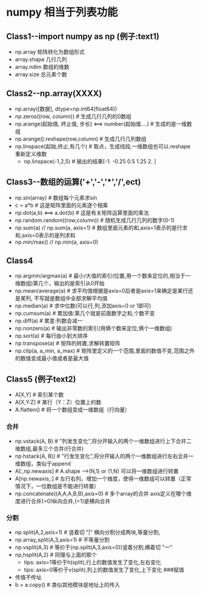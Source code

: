 # numpy 相当于列表功能
## Class1--import numpy as np   (例子:text1)
- np.array  矩阵转化为数组形式
- array.shape  几行几列
- array.ndim  数组的维数
- array.size  总元素个数

## Class2--np.array(XXXX)
- np.array([数据], dtype=np.int64(float64))
- np.zeros((row, column))                                       # 生成几行几列的0数组
- np.arange(起始值, 终止值, 步长) <==> number(起始值....)      # 生成的是一维数组
- np.arange().reshape(row,column)                             # 生成几行几列数组
- np.linspace(起始,终止,有几个)                                 # 取点，生成线段,一维数组也可以.reshape重新定义维数
    - np.linspace(-1,2,5)       # 输出的结果[-1.   -0.25  0.5   1.25  2.  ]

## Class3--数组的运算('+','-','*','/',ect)
- np.sin(array)                                             # 数组每个元素求sin
- c = a*b                                                   # 这是矩阵里面的元素逐个相乘
- np.dot(a,b) <==> a.dot(b)                                  # 这是有关矩阵运算里面的乘法
- np.random.random((row,column))                             # 随机生成几行几列的数字(0-1)
- np.sum(a) // np.sum(a, axis=1)                            # 数组里面元素的和,axis=1表示的是行求和,axis=0表示的是列求和
- np.min/max() // np.min(a, axis=0)

## Class4
- np.argmin/argmax(a)           # 最小/大值的索引(位置,用一个数来定位的,相当于一维数组)第几个，输出的是索引从0开始
- np.mean/average(a)             # 求平均值根据是axis=0后者是axis=1来确定是某行还是某列, 不写就是数组中全部求解平均值
- np.median(a)                   # 求中位数(可以行,列,添加axis=0 or 1即可)
- np.cumsum(a)                      # 累加值:第几个就是前面数字之和,个数不变
- np.diff(a)                       # 累差:列数会减一
- np.nonzero(a)                    # 输出非零数的索引(用俩个数来定位,俩个一维数组)
- np.sort(a)                       # 每行由小到大排序
- np.transpose(a)                 # 矩阵的转置,求解转置矩阵
- np.clip(a, a_min, a_max)          # 矩阵里定义的一个范围,里面的数值不变,范围之外的数值变成最小值或者是最大值

## Class5                   (例子text2)
- A[X,Y]                               # 索引某个数
- A[X,Y:Z]                          # 某行（Y：Z）位置上的数
- A.flatten()                       # 将一个数组变成一维数组（行向量）
### 合并
- np.vstack(A, B)                  # "列发生变化",将分开输入的两个一维数组进行上下合并二维数组,最多三个合并(行合并)
- np.hstack(A, B))                    # "行发生变化",将分开输入的两个一维数组进行左右合并一维数组，类似于append
- A[:,np.newaxis]                   # A.shape -->(N,1) or (1,N) 可以将一维数组进行转置
- A[np.newaxis,:]                   # 左行右列，增加一个维度，使得一维数组可以转置（正常情况下，一位数组是不能进行转置）
- np.concatenate((A,A,A,B,B),axis=0)        # 多个array的合并  axis定义在哪个维度进行合并(=0)纵向合并,(=1)是横向合并
### 分割
- np.split(A,2,axis=1)             # 竖着切 "|" 横向分割分成两块,等量分割,
- np.array_split(A,3,axis=1)        # 不等量分割
- np.vsplit(A,3)                    # 等价于(np.split(A,3,axis=0))竖着分割,横着切 "一"
- np,hsplit(A,2)                    # 同理与上面的那个
    - tips: axis=1等价于h(split),行上的数值发生了变化,左右变化
    - tips: axis=0等价于v(split),列上的数值发生了变化,上下变化
###赋值
- 传值不传址
- b = a.copy()  # 类似其他模块是地址上的传入